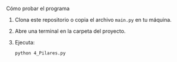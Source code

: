 Cómo probar el programa

1. Clona este repositorio o copia el archivo `main.py` en tu máquina.
2. Abre una terminal en la carpeta del proyecto.
3. Ejecuta:

   ```bash
   python 4_Pilares.py